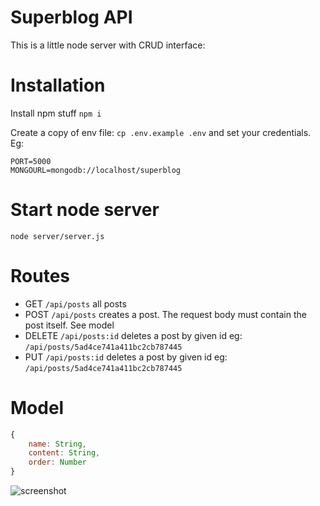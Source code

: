 # Superblog API


This is a little node server with CRUD interface:


# Installation
Install npm stuff `npm i`

Create a copy of env file: `cp .env.example .env`  and set your credentials. Eg:
```
PORT=5000
MONGOURL=mongodb://localhost/superblog
```
# Start node server

`node server/server.js`

# Routes
- GET `/api/posts` all posts
- POST `/api/posts` creates a post. The request body must contain the post itself. See model
- DELETE `/api/posts:id` deletes a post by given id eg: `/api/posts/5ad4ce741a411bc2cb787445`
- PUT `/api/posts:id` deletes a post by given id
  eg: `/api/posts/5ad4ce741a411bc2cb787445`

# Model
```javascript
{
    name: String,
    content: String,
    order: Number
}
```
![screenshot](./img/Superblog.png)
